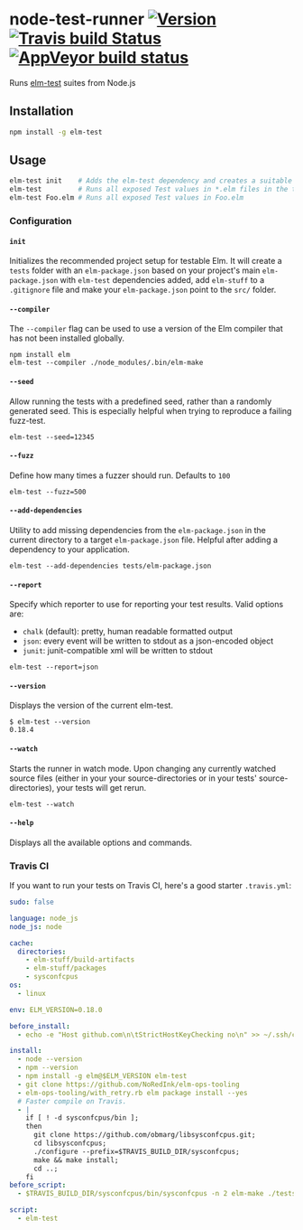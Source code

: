 # node-test-runner [![Version](https://img.shields.io/npm/v/elm-test.svg)](https://www.npmjs.com/package/elm-test) [![Travis build Status](https://travis-ci.org/rtfeldman/node-test-runner.svg?branch=master)](http://travis-ci.org/rtfeldman/node-test-runner) [![AppVeyor build status](https://ci.appveyor.com/api/projects/status/fixcy4ko78di0l31/branch/master?svg=true)](https://ci.appveyor.com/project/rtfeldman/node-test-runner/branch/master)

Runs [elm-test](https://github.com/elm-community/elm-test) suites from Node.js

## Installation

```bash
npm install -g elm-test
```

## Usage

```bash
elm-test init    # Adds the elm-test dependency and creates a suitable folder structure
elm-test         # Runs all exposed Test values in *.elm files in the test/ and tests/ directories
elm-test Foo.elm # Runs all exposed Test values in Foo.elm
```

### Configuration

#### `init`

Initializes the recommended project setup for testable Elm. It will create a `tests` folder with an `elm-package.json` based on your project's main `elm-package.json` with `elm-test` dependencies added, add `elm-stuff` to a `.gitignore` file and make your `elm-package.json` point to the `src/` folder.

#### `--compiler`

The `--compiler` flag can be used to use a version of the Elm compiler that
has not been installed globally.

```
npm install elm
elm-test --compiler ./node_modules/.bin/elm-make
```

#### `--seed`

Allow running the tests with a predefined seed, rather than a randomly generated seed. This is especially helpful when trying to reproduce a failing fuzz-test.

```
elm-test --seed=12345
```

#### `--fuzz`

Define how many times a fuzzer should run. Defaults to `100`

```
elm-test --fuzz=500
```

#### `--add-dependencies`

Utility to add missing dependencies from the `elm-package.json` in the current directory to a target `elm-package.json` file. Helpful after adding a dependency to your application.

```
elm-test --add-dependencies tests/elm-package.json
```

#### `--report`

Specify which reporter to use for reporting your test results. Valid options are:

- `chalk` (default): pretty, human readable formatted output
- `json`: every event will be written to stdout as a json-encoded object
- `junit`: junit-compatible xml will be written to stdout

```
elm-test --report=json
```

#### `--version`

Displays the version of the current elm-test.

```
$ elm-test --version
0.18.4
```

#### `--watch`

Starts the runner in watch mode. Upon changing any currently watched source
files (either in your your source-directories or in your tests'
source-directories), your tests will get rerun.

```
elm-test --watch
```

#### `--help`

Displays all the available options and commands.

### Travis CI

If you want to run your tests on Travis CI, here's a good starter `.travis.yml`:

```yml
sudo: false

language: node_js
node_js: node

cache:
  directories:
    - elm-stuff/build-artifacts
    - elm-stuff/packages
    - sysconfcpus
os:
  - linux

env: ELM_VERSION=0.18.0

before_install:
  - echo -e "Host github.com\n\tStrictHostKeyChecking no\n" >> ~/.ssh/config

install:
  - node --version
  - npm --version
  - npm install -g elm@$ELM_VERSION elm-test
  - git clone https://github.com/NoRedInk/elm-ops-tooling
  - elm-ops-tooling/with_retry.rb elm package install --yes
  # Faster compile on Travis.
  - |
    if [ ! -d sysconfcpus/bin ];
    then
      git clone https://github.com/obmarg/libsysconfcpus.git;
      cd libsysconfcpus;
      ./configure --prefix=$TRAVIS_BUILD_DIR/sysconfcpus;
      make && make install;
      cd ..;
    fi
before_script:
  - $TRAVIS_BUILD_DIR/sysconfcpus/bin/sysconfcpus -n 2 elm-make ./tests/Main.elm

script:
  - elm-test

```
